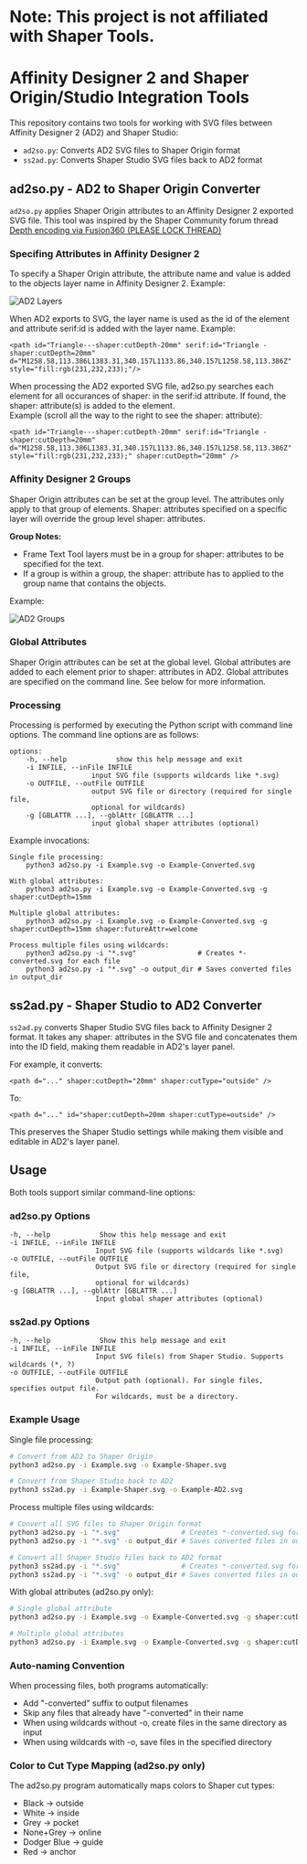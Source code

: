 # **Note: This project is not affiliated with Shaper Tools.**

# Affinity Designer 2 and Shaper Origin/Studio Integration Tools

This repository contains two tools for working with SVG files between Affinity Designer 2 (AD2) and Shaper Studio:

- `ad2so.py`: Converts AD2 SVG files to Shaper Origin format
- `ss2ad.py`: Converts Shaper Studio SVG files back to AD2 format

## ad2so.py - AD2 to Shaper Origin Converter

`ad2so.py` applies Shaper Origin attributes to an Affinity Designer 2 exported SVG file. This tool was inspired by the Shaper Community forum thread [Depth encoding via Fusion360 (PLEASE LOCK THREAD)](https://community.shapertools.com/t/depth-encoding-via-fusion360-please-lock-thread/10075)

### Specifing Attributes in Affinity Designer 2

To specify a Shaper Origin attribute, the attribute name and value is added to the objects layer name in Affinity Designer 2. Example:

![AD2 Layers](img/layers.png)

When AD2 exports to SVG, the layer name is used as the id of the element and attribute serif:id is added with the layer name. Example:

    <path id="Triangle---shaper:cutDepth-20mm" serif:id="Triangle - shaper:cutDepth=20mm" d="M1258.58,113.386L1383.31,340.157L1133.86,340.157L1258.58,113.386Z" style="fill:rgb(231,232,233);"/>

When processing the AD2 exported SVG file, ad2so.py searches each element for all occurances of shaper: in the serif:id attribute. If found, the shaper: attribute(s) is added to the element.<br>
Example (scroll all the way to the right to see the shaper: attribute):

    <path id="Triangle---shaper:cutDepth-20mm" serif:id="Triangle - shaper:cutDepth=20mm" d="M1258.58,113.386L1383.31,340.157L1133.86,340.157L1258.58,113.386Z" style="fill:rgb(231,232,233);" shaper:cutDepth="20mm" />

### Affinity Designer 2 Groups

Shaper Origin attributes can be set at the group level. The attributes only apply to that group of elements. Shaper: attributes specified on a specific layer will override the group level shaper: attributes.

**Group Notes:** 

- Frame Text Tool layers must be in a group for shaper: attributes to be specified for the text.
- If a group is within a group, the shaper: attribute has to applied to the group name that contains the objects.

Example: 

![AD2 Groups](img/groups.png)

### Global Attributes

Shaper Origin attributes can be set at the global level. Global attributes are added to each element prior to shaper: attributes in AD2. Global attributes are specified on the command line. See below for more information. 

### Processing

Processing is performed by executing the Python script with command line options. The command line options are as follows:  

    options:
        -h, --help            show this help message and exit
        -i INFILE, --inFile INFILE
                        input SVG file (supports wildcards like *.svg)
        -o OUTFILE, --outFile OUTFILE
                        output SVG file or directory (required for single file,
                        optional for wildcards)
        -g [GBLATTR ...], --gblAttr [GBLATTR ...]
                        input global shaper attributes (optional)

Example invocations: 

    Single file processing:
        python3 ad2so.py -i Example.svg -o Example-Converted.svg      

    With global attributes:
        python3 ad2so.py -i Example.svg -o Example-Converted.svg -g shaper:cutDepth=15mm

    Multiple global attributes:
        python3 ad2so.py -i Example.svg -o Example-Converted.svg -g shaper:cutDepth=15mm shaper:futureAttr=welcome

    Process multiple files using wildcards:
        python3 ad2so.py -i "*.svg"               # Creates *-converted.svg for each file
        python3 ad2so.py -i "*.svg" -o output_dir # Saves converted files in output_dir

## ss2ad.py - Shaper Studio to AD2 Converter

`ss2ad.py` converts Shaper Studio SVG files back to Affinity Designer 2 format. It takes any shaper: attributes in the SVG file and concatenates them into the ID field, making them readable in AD2's layer panel.

For example, it converts:

    <path d="..." shaper:cutDepth="20mm" shaper:cutType="outside" />

To:

    <path d="..." id="shaper:cutDepth=20mm shaper:cutType=outside" />

This preserves the Shaper Studio settings while making them visible and editable in AD2's layer panel.

## Usage

Both tools support similar command-line options:

### ad2so.py Options

    -h, --help            Show this help message and exit
    -i INFILE, --inFile INFILE
                         Input SVG file (supports wildcards like *.svg)
    -o OUTFILE, --outFile OUTFILE
                         Output SVG file or directory (required for single file,
                         optional for wildcards)
    -g [GBLATTR ...], --gblAttr [GBLATTR ...]
                         Input global shaper attributes (optional)

### ss2ad.py Options

    -h, --help            Show this help message and exit
    -i INFILE, --inFile INFILE
                         Input SVG file(s) from Shaper Studio. Supports wildcards (*, ?)
    -o OUTFILE, --outFile OUTFILE
                         Output path (optional). For single files, specifies output file.
                         For wildcards, must be a directory.

### Example Usage

Single file processing:
```bash
# Convert from AD2 to Shaper Origin
python3 ad2so.py -i Example.svg -o Example-Shaper.svg

# Convert from Shaper Studio back to AD2
python3 ss2ad.py -i Example-Shaper.svg -o Example-AD2.svg
```

Process multiple files using wildcards:
```bash
# Convert all SVG files to Shaper Origin format
python3 ad2so.py -i "*.svg"               # Creates *-converted.svg for each file
python3 ad2so.py -i "*.svg" -o output_dir # Saves converted files in output_dir

# Convert all Shaper Studio files back to AD2 format
python3 ss2ad.py -i "*.svg"               # Creates *-converted.svg for each file
python3 ss2ad.py -i "*.svg" -o output_dir # Saves converted files in output_dir
```

With global attributes (ad2so.py only):
```bash
# Single global attribute
python3 ad2so.py -i Example.svg -o Example-Converted.svg -g shaper:cutDepth=15mm

# Multiple global attributes
python3 ad2so.py -i Example.svg -o Example-Converted.svg -g shaper:cutDepth=15mm shaper:toolDia=0.25in
```

### Auto-naming Convention

When processing files, both programs automatically:
- Add "-converted" suffix to output filenames
- Skip any files that already have "-converted" in their name
- When using wildcards without -o, create files in the same directory as input
- When using wildcards with -o, save files in the specified directory

### Color to Cut Type Mapping (ad2so.py only)

The ad2so.py program automatically maps colors to Shaper cut types:
- Black → outside
- White → inside
- Grey → pocket
- None+Grey → online
- Dodger Blue → guide
- Red → anchor